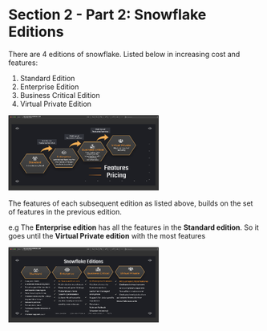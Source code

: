#  Section 2 - Part 2: Snowflake Editions

There are 4 editions of snowflake. Listed below in increasing cost and features:
1. Standard Edition
1. Enterprise Edition
1. Business Critical Edition
1. Virtual Private Edition

<img src="../resources/readme_images/section03a_snowflake_architecture_editions.png" height="150" width="300">

The features of each subsequent edition as listed above, builds on the set of features in the previous edition.

e.g The **Enterprise edition** has all the features in the **Standard edition**. So it goes until the **Virtual Private edition** with the most features

<img src="../resources/readme_images/section03b_snowflake_architecture_edition_features.png" height="150" width="300">



